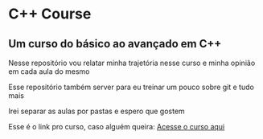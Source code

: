 <h1> C++ Course </h1>

<h2>Um curso do básico ao avançado em C++</h2>
<p>Nesse repositório vou relatar minha trajetória nesse curso e minha opinião em cada aula do mesmo</p>
<p>Esse repositório também server para eu treinar um pouco sobre git e tudo mais</p>
<p>Irei separar as aulas por pastas e espero que gostem</p>

Esse é o link pro curso, caso alguém queira: <a href="https://www.udemy.com/course/cmaismaisbasico">Acesse o curso aqui</a>